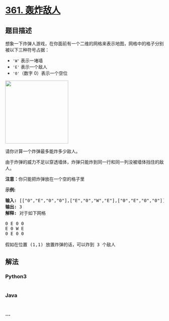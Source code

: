 # [361. 轰炸敌人](https://leetcode-cn.com/problems/bomb-enemy)



## 题目描述

<!-- 这里写题目描述 -->

<p>想象一下炸弹人游戏，在你面前有一个二维的网格来表示地图，网格中的格子分别被以下三种符号占据：</p>

<ul>
	<li><code>&#39;W&#39;</code>&nbsp;表示一堵墙</li>
	<li><code>&#39;E&#39;</code>&nbsp;表示一个敌人</li>
	<li><code>&#39;0&#39;</code>（数字 0）表示一个空位</li>
</ul>

<p><img src="https://assets.leetcode-cn.com/aliyun-lc-upload/images/361_Bomb_Enemy.gif" style="width: 200px;"></p>

<p>请你计算一个炸弹最多能炸多少敌人。</p>

<p>由于炸弹的威力不足以穿透墙体，炸弹只能炸到同一行和同一列没被墙体挡住的敌人。</p>

<p><strong>注意：</strong>你只能把炸弹放在一个空的格子里</p>

<p><strong>示例:</strong></p>

<pre><strong>输入: </strong>[[&quot;0&quot;,&quot;E&quot;,&quot;0&quot;,&quot;0&quot;],[&quot;E&quot;,&quot;0&quot;,&quot;W&quot;,&quot;E&quot;],[&quot;0&quot;,&quot;E&quot;,&quot;0&quot;,&quot;0&quot;]]
<strong>输出: </strong>3 
<strong>解释: </strong>对于如下网格

0 E 0 0 
E 0 W E 
0 E 0 0

假如在位置 (1,1) 放置炸弹的话，可以炸到 3 个敌人
</pre>


## 解法

<!-- 这里可写通用的实现逻辑 -->

<!-- tabs:start -->

### **Python3**

<!-- 这里可写当前语言的特殊实现逻辑 -->

```python

```

### **Java**

<!-- 这里可写当前语言的特殊实现逻辑 -->

```java

```

### **...**

```

```

<!-- tabs:end -->
